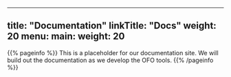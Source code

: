 
---
title: "Documentation"
linkTitle: "Docs"
weight: 20
menu:
  main:
    weight: 20
---

{{% pageinfo %}}
This is a placeholder for our documentation site. We will build out the documentation as we develop the OFO tools.
{{% /pageinfo %}}
